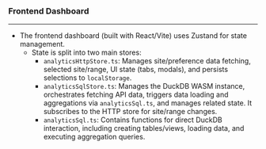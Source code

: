 ### Frontend Dashboard
---
*   The frontend dashboard (built with React/Vite) uses Zustand for state management.
    *   State is split into two main stores:
        *   `analyticsHttpStore.ts`: Manages site/preference data fetching, selected site/range, UI state (tabs, modals), and persists selections to `localStorage`.
        *   `analyticsSqlStore.ts`: Manages the DuckDB WASM instance, orchestrates fetching API data, triggers data loading and aggregations via `analyticsSql.ts`, and manages related state. It subscribes to the HTTP store for site/range changes.
        *   `analyticsSql.ts`: Contains functions for direct DuckDB interaction, including creating tables/views, loading data, and executing aggregation queries.